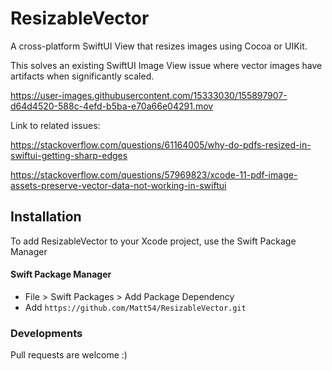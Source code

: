 # ResizableVector

A cross-platform SwiftUI View that resizes images using Cocoa or UIKit.

This solves an existing SwiftUI Image View issue where vector images have artifacts when significantly scaled.

https://user-images.githubusercontent.com/15333030/155897907-d64d4520-588c-4efd-b5ba-e70a66e04291.mov

Link to related issues:

https://stackoverflow.com/questions/61164005/why-do-pdfs-resized-in-swiftui-getting-sharp-edges

https://stackoverflow.com/questions/57969823/xcode-11-pdf-image-assets-preserve-vector-data-not-working-in-swiftui

## Installation

To add ResizableVector to your Xcode project, use the Swift Package Manager

#### Swift Package Manager

- File > Swift Packages > Add Package Dependency
- Add `https://github.com/Matt54/ResizableVector.git`

### Developments

Pull requests are welcome :)
